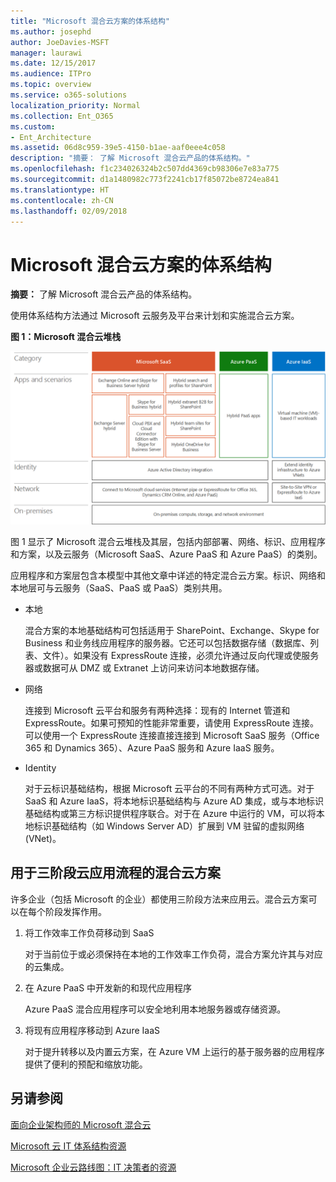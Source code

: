 ```yaml
---
title: "Microsoft 混合云方案的体系结构"
ms.author: josephd
author: JoeDavies-MSFT
manager: laurawi
ms.date: 12/15/2017
ms.audience: ITPro
ms.topic: overview
ms.service: o365-solutions
localization_priority: Normal
ms.collection: Ent_O365
ms.custom:
- Ent_Architecture
ms.assetid: 06d8c959-39e5-4150-b1ae-aaf0eee4c058
description: "摘要： 了解 Microsoft 混合云产品的体系结构。"
ms.openlocfilehash: f1c234026324b2c507dd4369cb98306e7e83a775
ms.sourcegitcommit: d1a1480982c773f2241cb17f85072be8724ea841
ms.translationtype: HT
ms.contentlocale: zh-CN
ms.lasthandoff: 02/09/2018
---
```

# <a name="architecture-of-microsoft-hybrid-cloud-scenarios"></a>Microsoft 混合云方案的体系结构

 **摘要：** 了解 Microsoft 混合云产品的体系结构。
  
使用体系结构方法通过 Microsoft 云服务及平台来计划和实施混合云方案。
  
**图 1：Microsoft 混合云堆栈**

![Microsoft 混合云堆叠](images/Hybrid_Poster/Hybrid_Cloud_Stack.png)
  
图 1 显示了 Microsoft 混合云堆栈及其层，包括内部部署、网络、标识、应用程序和方案，以及云服务（Microsoft SaaS、Azure PaaS 和 Azure PaaS）的类别。
  
应用程序和方案层包含本模型中其他文章中详述的特定混合云方案。标识、网络和本地层可与云服务（SaaS、PaaS 或 PaaS）类别共用。
  
- 本地
    
    混合方案的本地基础结构可包括适用于 SharePoint、Exchange、Skype for Business 和业务线应用程序的服务器。它还可以包括数据存储（数据库、列表、文件）。如果没有 ExpressRoute 连接，必须允许通过反向代理或使服务器或数据可从 DMZ 或 Extranet 上访问来访问本地数据存储。
    
- 网络
    
    连接到 Microsoft 云平台和服务有两种选择：现有的 Internet 管道和 ExpressRoute。如果可预知的性能非常重要，请使用 ExpressRoute 连接。可以使用一个 ExpressRoute 连接直接连接到 Microsoft SaaS 服务（Office 365 和 Dynamics 365）、Azure PaaS 服务和 Azure IaaS 服务。
    
- Identity
    
    对于云标识基础结构，根据 Microsoft 云平台的不同有两种方式可选。对于 SaaS 和 Azure IaaS，将本地标识基础结构与 Azure AD 集成，或与本地标识基础结构或第三方标识提供程序联合。对于在 Azure 中运行的 VM，可以将本地标识基础结构（如 Windows Server AD）扩展到 VM 驻留的虚拟网络 (VNet)。
    
## <a name="hybrid-cloud-scenarios-for-the-three-phase-cloud-adoption-process"></a>用于三阶段云应用流程的混合云方案

许多企业（包括 Microsoft 的企业）都使用三阶段方法来应用云。混合云方案可以在每个阶段发挥作用。
  
1. 将工作效率工作负荷移动到 SaaS
    
    对于当前位于或必须保持在本地的工作效率工作负荷，混合方案允许其与对应的云集成。
    
2. 在 Azure PaaS 中开发新的和现代应用程序
    
    Azure PaaS 混合应用程序可以安全地利用本地服务器或存储资源。
    
3. 将现有应用程序移动到 Azure IaaS
    
    对于提升转移以及内置云方案，在 Azure VM 上运行的基于服务器的应用程序提供了便利的预配和缩放功能。
    
## <a name="see-also"></a>另请参阅

[面向企业架构师的 Microsoft 混合云](microsoft-hybrid-cloud-for-enterprise-architects.md)
  
[Microsoft 云 IT 体系结构资源](microsoft-cloud-it-architecture-resources.md)

[Microsoft 企业云路线图：IT 决策者的资源](https://sway.com/FJ2xsyWtkJc2taRD)



